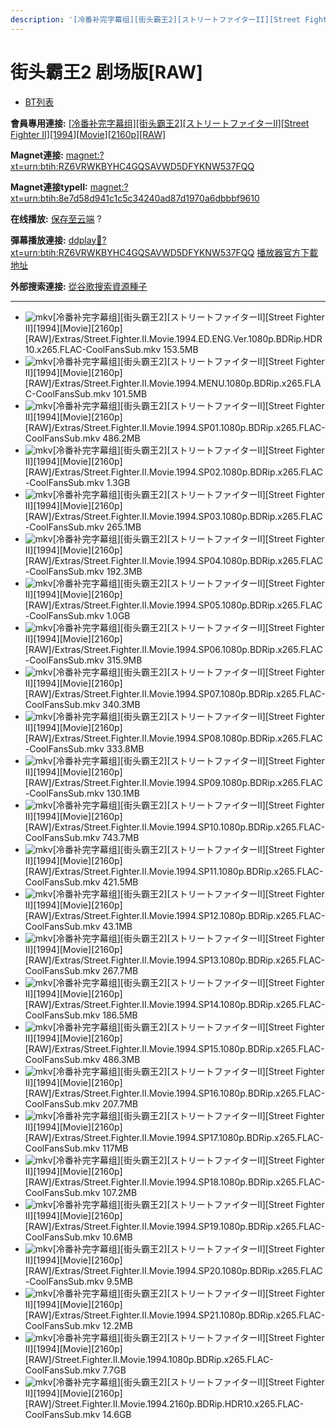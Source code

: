 ```yaml
---
description: '[冷番补完字幕组][街头霸王2][ストリートファイターII][Street Fighter II][1994][Movie][2160p][RAW]'
---
```


# 街头霸王2 剧场版\[RAW]

* [BT列表](https://share.dmhy.org/topics/view/678429\_2\_II\_Street\_Fighter\_II\_1994\_Movie\_2160p\_RAW.html#tabs-1)

**會員專用連接:** [\[冷番补完字幕组\]\[街头霸王2\]\[ストリートファイターII\]\[Street Fighter II\]\[1994\]\[Movie\]\[2160p\]\[RAW\]](https://dl.dmhy.org/2024/09/07/8e7d58d941c1c5c34240ad87d1970a6dbbbf9610.torrent)

**Magnet連接:** [magnet:?xt=urn:btih:RZ6VRWKBYHC4GQSAVWD5DFYKNW537FQQ](https://magnet/?xt=urn:btih:RZ6VRWKBYHC4GQSAVWD5DFYKNW537FQQ\&dn=\&tr=http%3A%2F%2F104.143.10.186%3A8000%2Fannounce\&tr=udp%3A%2F%2F104.143.10.186%3A8000%2Fannounce\&tr=http%3A%2F%2Ftracker.openbittorrent.com%3A80%2Fannounce\&tr=http%3A%2F%2Ftracker3.itzmx.com%3A6961%2Fannounce\&tr=http%3A%2F%2Ftracker4.itzmx.com%3A2710%2Fannounce\&tr=http%3A%2F%2Ftracker.publicbt.com%3A80%2Fannounce\&tr=http%3A%2F%2Ftracker.prq.to%2Fannounce\&tr=http%3A%2F%2Fopen.acgtracker.com%3A1096%2Fannounce\&tr=https%3A%2F%2Ft-115.rhcloud.com%2Fonly\_for\_ylbud\&tr=http%3A%2F%2Ftracker1.itzmx.com%3A8080%2Fannounce\&tr=http%3A%2F%2Ftracker2.itzmx.com%3A6961%2Fannounce\&tr=udp%3A%2F%2Ftracker1.itzmx.com%3A8080%2Fannounce\&tr=udp%3A%2F%2Ftracker2.itzmx.com%3A6961%2Fannounce\&tr=udp%3A%2F%2Ftracker3.itzmx.com%3A6961%2Fannounce\&tr=udp%3A%2F%2Ftracker4.itzmx.com%3A2710%2Fannounce\&tr=http%3A%2F%2Fnyaa.tracker.wf%3A7777%2Fannounce)

**Magnet連接typeII:** [magnet:?xt=urn:btih:8e7d58d941c1c5c34240ad87d1970a6dbbbf9610](https://magnet/?xt=urn:btih:8e7d58d941c1c5c34240ad87d1970a6dbbbf9610)

**在线播放:** [保存至云端](https://mypikpak.com/drive/url-checker?url=magnet:?xt=urn:btih:8e7d58d941c1c5c34240ad87d1970a6dbbbf9610) ?

**彈幕播放連接:** [ddplay:magnet:?xt=urn:btih:RZ6VRWKBYHC4GQSAVWD5DFYKNW537FQQ](ddplay:magnet:?xt=urn:btih:RZ6VRWKBYHC4GQSAVWD5DFYKNW537FQQ\&dn=\&tr=http%3A%2F%2F104.143.10.186%3A8000%2Fannounce\&tr=udp%3A%2F%2F104.143.10.186%3A8000%2Fannounce\&tr=http%3A%2F%2Ftracker.openbittorrent.com%3A80%2Fannounce\&tr=http%3A%2F%2Ftracker3.itzmx.com%3A6961%2Fannounce\&tr=http%3A%2F%2Ftracker4.itzmx.com%3A2710%2Fannounce\&tr=http%3A%2F%2Ftracker.publicbt.com%3A80%2Fannounce\&tr=http%3A%2F%2Ftracker.prq.to%2Fannounce\&tr=http%3A%2F%2Fopen.acgtracker.com%3A1096%2Fannounce\&tr=https%3A%2F%2Ft-115.rhcloud.com%2Fonly\_for\_ylbud\&tr=http%3A%2F%2Ftracker1.itzmx.com%3A8080%2Fannounce\&tr=http%3A%2F%2Ftracker2.itzmx.com%3A6961%2Fannounce\&tr=udp%3A%2F%2Ftracker1.itzmx.com%3A8080%2Fannounce\&tr=udp%3A%2F%2Ftracker2.itzmx.com%3A6961%2Fannounce\&tr=udp%3A%2F%2Ftracker3.itzmx.com%3A6961%2Fannounce\&tr=udp%3A%2F%2Ftracker4.itzmx.com%3A2710%2Fannounce\&tr=http%3A%2F%2Fnyaa.tracker.wf%3A7777%2Fannounce) [播放器官方下載地址](http://www.dandanplay.com/?from=dmhy)

**外部搜索連接:** [從谷歌搜索資源種子](https://www.google.com/search?oe=utf-8\&q=8e7d58d941c1c5c34240ad87d1970a6dbbbf9610)

***

* ![mkv](https://share.dmhy.org/images/icon/mkv.gif)\[冷番补完字幕组]\[街头霸王2]\[ストリートファイターII]\[Street Fighter II]\[1994]\[Movie]\[2160p]\[RAW]/Extras/Street.Fighter.II.Movie.1994.ED.ENG.Ver.1080p.BDRip.HDR10.x265.FLAC-CoolFansSub.mkv 153.5MB
* ![mkv](https://share.dmhy.org/images/icon/mkv.gif)\[冷番补完字幕组]\[街头霸王2]\[ストリートファイターII]\[Street Fighter II]\[1994]\[Movie]\[2160p]\[RAW]/Extras/Street.Fighter.II.Movie.1994.MENU.1080p.BDRip.x265.FLAC-CoolFansSub.mkv 101.5MB
* ![mkv](https://share.dmhy.org/images/icon/mkv.gif)\[冷番补完字幕组]\[街头霸王2]\[ストリートファイターII]\[Street Fighter II]\[1994]\[Movie]\[2160p]\[RAW]/Extras/Street.Fighter.II.Movie.1994.SP01.1080p.BDRip.x265.FLAC-CoolFansSub.mkv 486.2MB
* ![mkv](https://share.dmhy.org/images/icon/mkv.gif)\[冷番补完字幕组]\[街头霸王2]\[ストリートファイターII]\[Street Fighter II]\[1994]\[Movie]\[2160p]\[RAW]/Extras/Street.Fighter.II.Movie.1994.SP02.1080p.BDRip.x265.FLAC-CoolFansSub.mkv 1.3GB
* ![mkv](https://share.dmhy.org/images/icon/mkv.gif)\[冷番补完字幕组]\[街头霸王2]\[ストリートファイターII]\[Street Fighter II]\[1994]\[Movie]\[2160p]\[RAW]/Extras/Street.Fighter.II.Movie.1994.SP03.1080p.BDRip.x265.FLAC-CoolFansSub.mkv 265.1MB
* ![mkv](https://share.dmhy.org/images/icon/mkv.gif)\[冷番补完字幕组]\[街头霸王2]\[ストリートファイターII]\[Street Fighter II]\[1994]\[Movie]\[2160p]\[RAW]/Extras/Street.Fighter.II.Movie.1994.SP04.1080p.BDRip.x265.FLAC-CoolFansSub.mkv 192.3MB
* ![mkv](https://share.dmhy.org/images/icon/mkv.gif)\[冷番补完字幕组]\[街头霸王2]\[ストリートファイターII]\[Street Fighter II]\[1994]\[Movie]\[2160p]\[RAW]/Extras/Street.Fighter.II.Movie.1994.SP05.1080p.BDRip.x265.FLAC-CoolFansSub.mkv 1.0GB
* ![mkv](https://share.dmhy.org/images/icon/mkv.gif)\[冷番补完字幕组]\[街头霸王2]\[ストリートファイターII]\[Street Fighter II]\[1994]\[Movie]\[2160p]\[RAW]/Extras/Street.Fighter.II.Movie.1994.SP06.1080p.BDRip.x265.FLAC-CoolFansSub.mkv 315.9MB
* ![mkv](https://share.dmhy.org/images/icon/mkv.gif)\[冷番补完字幕组]\[街头霸王2]\[ストリートファイターII]\[Street Fighter II]\[1994]\[Movie]\[2160p]\[RAW]/Extras/Street.Fighter.II.Movie.1994.SP07.1080p.BDRip.x265.FLAC-CoolFansSub.mkv 340.3MB
* ![mkv](https://share.dmhy.org/images/icon/mkv.gif)\[冷番补完字幕组]\[街头霸王2]\[ストリートファイターII]\[Street Fighter II]\[1994]\[Movie]\[2160p]\[RAW]/Extras/Street.Fighter.II.Movie.1994.SP08.1080p.BDRip.x265.FLAC-CoolFansSub.mkv 333.8MB
* ![mkv](https://share.dmhy.org/images/icon/mkv.gif)\[冷番补完字幕组]\[街头霸王2]\[ストリートファイターII]\[Street Fighter II]\[1994]\[Movie]\[2160p]\[RAW]/Extras/Street.Fighter.II.Movie.1994.SP09.1080p.BDRip.x265.FLAC-CoolFansSub.mkv 130.1MB
* ![mkv](https://share.dmhy.org/images/icon/mkv.gif)\[冷番补完字幕组]\[街头霸王2]\[ストリートファイターII]\[Street Fighter II]\[1994]\[Movie]\[2160p]\[RAW]/Extras/Street.Fighter.II.Movie.1994.SP10.1080p.BDRip.x265.FLAC-CoolFansSub.mkv 743.7MB
* ![mkv](https://share.dmhy.org/images/icon/mkv.gif)\[冷番补完字幕组]\[街头霸王2]\[ストリートファイターII]\[Street Fighter II]\[1994]\[Movie]\[2160p]\[RAW]/Extras/Street.Fighter.II.Movie.1994.SP11.1080p.BDRip.x265.FLAC-CoolFansSub.mkv 421.5MB
* ![mkv](https://share.dmhy.org/images/icon/mkv.gif)\[冷番补完字幕组]\[街头霸王2]\[ストリートファイターII]\[Street Fighter II]\[1994]\[Movie]\[2160p]\[RAW]/Extras/Street.Fighter.II.Movie.1994.SP12.1080p.BDRip.x265.FLAC-CoolFansSub.mkv 43.1MB
* ![mkv](https://share.dmhy.org/images/icon/mkv.gif)\[冷番补完字幕组]\[街头霸王2]\[ストリートファイターII]\[Street Fighter II]\[1994]\[Movie]\[2160p]\[RAW]/Extras/Street.Fighter.II.Movie.1994.SP13.1080p.BDRip.x265.FLAC-CoolFansSub.mkv 267.7MB
* ![mkv](https://share.dmhy.org/images/icon/mkv.gif)\[冷番补完字幕组]\[街头霸王2]\[ストリートファイターII]\[Street Fighter II]\[1994]\[Movie]\[2160p]\[RAW]/Extras/Street.Fighter.II.Movie.1994.SP14.1080p.BDRip.x265.FLAC-CoolFansSub.mkv 186.5MB
* ![mkv](https://share.dmhy.org/images/icon/mkv.gif)\[冷番补完字幕组]\[街头霸王2]\[ストリートファイターII]\[Street Fighter II]\[1994]\[Movie]\[2160p]\[RAW]/Extras/Street.Fighter.II.Movie.1994.SP15.1080p.BDRip.x265.FLAC-CoolFansSub.mkv 486.3MB
* ![mkv](https://share.dmhy.org/images/icon/mkv.gif)\[冷番补完字幕组]\[街头霸王2]\[ストリートファイターII]\[Street Fighter II]\[1994]\[Movie]\[2160p]\[RAW]/Extras/Street.Fighter.II.Movie.1994.SP16.1080p.BDRip.x265.FLAC-CoolFansSub.mkv 207.7MB
* ![mkv](https://share.dmhy.org/images/icon/mkv.gif)\[冷番补完字幕组]\[街头霸王2]\[ストリートファイターII]\[Street Fighter II]\[1994]\[Movie]\[2160p]\[RAW]/Extras/Street.Fighter.II.Movie.1994.SP17.1080p.BDRip.x265.FLAC-CoolFansSub.mkv 117MB
* ![mkv](https://share.dmhy.org/images/icon/mkv.gif)\[冷番补完字幕组]\[街头霸王2]\[ストリートファイターII]\[Street Fighter II]\[1994]\[Movie]\[2160p]\[RAW]/Extras/Street.Fighter.II.Movie.1994.SP18.1080p.BDRip.x265.FLAC-CoolFansSub.mkv 107.2MB
* ![mkv](https://share.dmhy.org/images/icon/mkv.gif)\[冷番补完字幕组]\[街头霸王2]\[ストリートファイターII]\[Street Fighter II]\[1994]\[Movie]\[2160p]\[RAW]/Extras/Street.Fighter.II.Movie.1994.SP19.1080p.BDRip.x265.FLAC-CoolFansSub.mkv 10.6MB
* ![mkv](https://share.dmhy.org/images/icon/mkv.gif)\[冷番补完字幕组]\[街头霸王2]\[ストリートファイターII]\[Street Fighter II]\[1994]\[Movie]\[2160p]\[RAW]/Extras/Street.Fighter.II.Movie.1994.SP20.1080p.BDRip.x265.FLAC-CoolFansSub.mkv 9.5MB
* ![mkv](https://share.dmhy.org/images/icon/mkv.gif)\[冷番补完字幕组]\[街头霸王2]\[ストリートファイターII]\[Street Fighter II]\[1994]\[Movie]\[2160p]\[RAW]/Extras/Street.Fighter.II.Movie.1994.SP21.1080p.BDRip.x265.FLAC-CoolFansSub.mkv 12.2MB
* ![mkv](https://share.dmhy.org/images/icon/mkv.gif)\[冷番补完字幕组]\[街头霸王2]\[ストリートファイターII]\[Street Fighter II]\[1994]\[Movie]\[2160p]\[RAW]/Street.Fighter.II.Movie.1994.1080p.BDRip.x265.FLAC-CoolFansSub.mkv 7.7GB
* ![mkv](https://share.dmhy.org/images/icon/mkv.gif)\[冷番补完字幕组]\[街头霸王2]\[ストリートファイターII]\[Street Fighter II]\[1994]\[Movie]\[2160p]\[RAW]/Street.Fighter.II.Movie.1994.2160p.BDRip.HDR10.x265.FLAC-CoolFansSub.mkv 14.6GB
